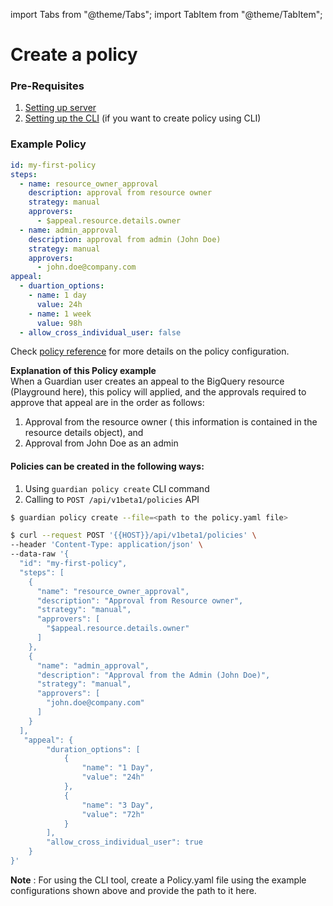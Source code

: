 import Tabs from "@theme/Tabs";
import TabItem from "@theme/TabItem";

# Create a policy

### Pre-Requisites

1. [Setting up server](./configuration.md#starting-the-server)
2. [Setting up the CLI](./configuration.md#client-configuration) (if you want to create policy using CLI)

### Example Policy

```yaml
id: my-first-policy
steps:
  - name: resource_owner_approval
    description: approval from resource owner
    strategy: manual
    approvers:
      - $appeal.resource.details.owner
  - name: admin_approval
    description: approval from admin (John Doe)
    strategy: manual
    approvers:
      - john.doe@company.com
appeal:
  - duartion_options:
    - name: 1 day
      value: 24h
    - name: 1 week
      value: 98h
  - allow_cross_individual_user: false
```

Check [policy reference](../reference/policy.md) for more details on the policy configuration.<br/>

**Explanation of this Policy example**<br/>
When a Guardian user creates an appeal to the BigQuery resource (Playground here), this policy will applied, and the approvals required to approve that appeal are in the order as follows: <br/>

1. Approval from the resource owner ( this information is contained in the resource details object), and
2. Approval from John Doe as an admin

#### Policies can be created in the following ways:

1. Using `guardian policy create` CLI command
2. Calling to `POST /api/v1beta1/policies` API

<Tabs groupId="api">
  <TabItem value="cli" label="CLI" default>

```bash
$ guardian policy create --file=<path to the policy.yaml file>
```

  </TabItem>
  <TabItem value="http" label="HTTP">

```bash
$ curl --request POST '{{HOST}}/api/v1beta1/policies' \
--header 'Content-Type: application/json' \
--data-raw '{
  "id": "my-first-policy",
  "steps": [
    {
      "name": "resource_owner_approval",
      "description": "Approval from Resource owner",
      "strategy": "manual",
      "approvers": [
        "$appeal.resource.details.owner"
      ]
    },
    {
      "name": "admin_approval",
      "description": "Approval from the Admin (John Doe)",
      "strategy": "manual",
      "approvers": [
        "john.doe@company.com"
      ]
    }
  ],
   "appeal": {
        "duration_options": [
            {
                "name": "1 Day",
                "value": "24h"
            },
            {
                "name": "3 Day",
                "value": "72h"
            }
        ],
        "allow_cross_individual_user": true
    }
}'
```

  </TabItem>
</Tabs>

**Note** : For using the CLI tool, create a Policy.yaml file using the example configurations shown above and provide the path to it here.
